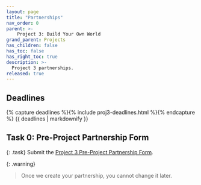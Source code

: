 ```yaml
---
layout: page
title: "Partnerships"
nav_order: 0
parent: >-
    Project 3: Build Your Own World
grand_parent: Projects
has_children: false
has_toc: false
has_right_toc: true
description: >-
  Project 3 partnerships.
released: true
---
```


## Deadlines

{% capture deadlines %}{% include proj3-deadlines.html %}{% endcapture %}
{{ deadlines | markdownify }}


## Task 0: Pre-Project Partnership Form

{: .task}
Submit the [Project 3 Pre-Project Partnership Form](https://forms.gle/adLc3vvk9ZQjbyny9). 

{: .warning}
> Once we create your partnership, you cannot change it later. 
